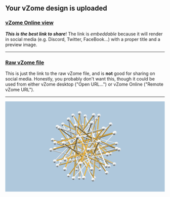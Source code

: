 ## Your vZome design is uploaded

### [vZome Online view][embed]

***This is the best link to share***!  The link is *embeddable* because it will render in social media (e.g. Discord, Twitter, FaceBook...) with a proper title and a preview image.

---

### [Raw vZome file][raw]

This is just the link to the raw vZome file, and is **not** good for
sharing on social media.
Honestly, you probably don't want this, though it could be used from either
vZome desktop ("Open URL...") or vZome Online ("Remote vZome URL").

---

![Image](<Bilinski_dodec_purple_sand_penta_pris_intersect.png>)


[embed]: <https://vzome.com/app/embed.py?url=https://raw.githubusercontent.com/domdib/vzome-sharing/main/2021/07/25/00-16-14-Bilinski_dodec_purple_sand_penta_pris_intersect/Bilinski_dodec_purple_sand_penta_pris_intersect.vZome>
[raw]: <https://raw.githubusercontent.com/domdib/vzome-sharing/main/2021/07/25/00-16-14-Bilinski_dodec_purple_sand_penta_pris_intersect/Bilinski_dodec_purple_sand_penta_pris_intersect.vZome>
